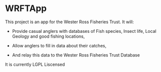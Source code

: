 # WRFTApp

This project is an app for the Wester Ross Fisheries Trust. It will:

* Provide casual anglers with databases of Fish species, Insect life, Local Geology and good fishing locations,

* Allow anglers to fill in data about their catches,

* And relay this data to the Wester Ross Fisheries Trust Database

It is currently LGPL Liscensed
